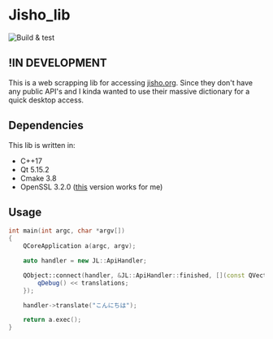 # Jisho_lib

![Build & test](https://github.com/vladocrat/jisho_lib/actions/workflows/ci.yml/badge.svg?event=push)

## !IN DEVELOPMENT 

This is a web scrapping lib for accessing [jisho.org](https://jisho.org/). Since they don't have any public API's and I kinda wanted to use their massive dictionary for a quick desktop access.

## Dependencies

This lib is written in:

* C++17
* Qt 5.15.2
* Cmake 3.8
* OpenSSL 3.2.0 ([this](https://github.com/vladocrat/openssl_3-2-0_windows_x64) version works for me)

## Usage

```C++
int main(int argc, char *argv[])
{
    QCoreApplication a(argc, argv);

    auto handler = new JL::ApiHandler;

    QObject::connect(handler, &JL::ApiHandler::finished, [](const QVector<JL::Translation>& translations){
        qDebug() << translations;
    });

    handler->translate("こんにちは");

    return a.exec();
}
```
